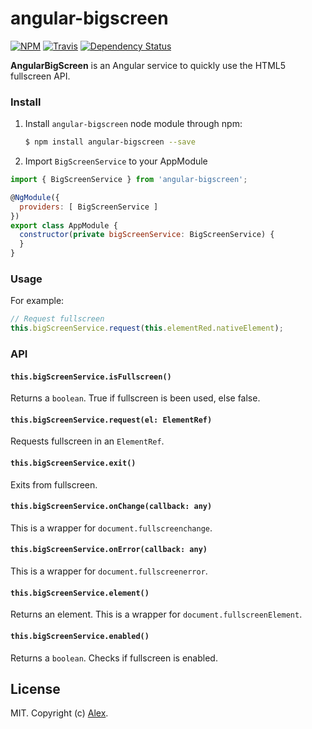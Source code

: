# angular-bigscreen
[![NPM][npm-image]][npm-url]
[![Travis][travis-image]][travis-url]
[![Dependency Status][dependency-status-image]][dependency-status-url]

**AngularBigScreen** is an Angular service to quickly use the HTML5 fullscreen API.

### Install

1. Install `angular-bigscreen` node module through npm:

	```bash
	$ npm install angular-bigscreen --save
	```

2. Import `BigScreenService` to your AppModule

  ```js
  import { BigScreenService } from 'angular-bigscreen';
  
  @NgModule({
    providers: [ BigScreenService ]
  })
  export class AppModule {
    constructor(private bigScreenService: BigScreenService) {
    }
  }
  ```

### Usage

For example:

  ```js
  // Request fullscreen
  this.bigScreenService.request(this.elementRed.nativeElement);
  ```

### API

#### `this.bigScreenService.isFullscreen()`

Returns a `boolean`. True if fullscreen is been used, else false. 

#### `this.bigScreenService.request(el: ElementRef)`

Requests fullscreen in an `ElementRef`.

#### `this.bigScreenService.exit()`

Exits from fullscreen.

#### `this.bigScreenService.onChange(callback: any)`

This is a wrapper for `document.fullscreenchange`.

#### `this.bigScreenService.onError(callback: any)`

This is a wrapper for `document.fullscreenerror`.

#### `this.bigScreenService.element()`

Returns an element. This is a wrapper for `document.fullscreenElement`.

#### `this.bigScreenService.enabled()`

Returns a `boolean`. Checks if fullscreen is enabled.

## License

MIT. Copyright (c) [Alex](https://github.com/alxhotel).

[npm-image]: https://img.shields.io/npm/v/angular-bigscreen.svg
[npm-url]: https://npmjs.org/package/angular-bigscreen
[travis-image]: https://img.shields.io/travis/alxhotel/angular-bigscreen/master.svg
[travis-url]: https://travis-ci.org/alxhotel/angular-bigscreen
[dependency-status-image]: https://david-dm.org/alxhotel/angular-bigscreen.svg
[dependency-status-url]: https://david-dm.org/alxhotel/angular-bigscreen
